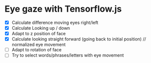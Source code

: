 # Eye gaze with Tensorflow.js

- [x] Calculate difference moving eyes right/left
- [x] Calculate Looking up / down
- [x] Adapt to z position of face
- [x] Calculate looking straight forward (going back to initial position) // normalized eye movement
- [ ] Adapt to rotation of face
- [ ] Try to select words/phrases/letters with eye movement

